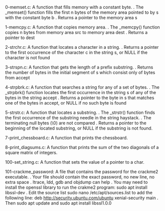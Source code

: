 0-memset.c: A function that fills memory with a constant byte.
	  . The _memset() function fills the first n bytes of the memory area pointed to by s with the constant byte b
	  . Returns a pointer to the memory area s

1-memcpy.c: A function that copies memory area.
	  . The _memcpy() function copies n bytes from memory area src to memory area dest
	  . Returns a pointer to dest

2-strchr.c: A function that locates a character in a string.
	  . Returns a pointer to the first occurrence of the character c in the string s, or NULL if the character is not found

3-strspn.c: A function that gets the length of a prefix substring.
	  . Returns the number of bytes in the initial segment of s which consist only of bytes from accept

4-strpbrk.c: A function that searches a string for any of a set of bytes.
	   . The _strpbrk() function locates the first occurrence in the string s of any of the bytes in the string accept
	   . Returns a pointer to the byte in s that matches one of the bytes in accept, or NULL if no such byte is found

5-strstr.c: A function that locates a substring.
	  . The _strstr() function finds the first occurrence of the substring needle in the string haystack.
	  . The terminating null bytes (\0) are not compared
	  . Returns a pointer to the beginning of the located substring, or NULL if the substring is not found.

7-print_chessboard.c: A function that prints the chessboard.

8-print_diagsums.c: A function that prints the sum of the two diagonals of a square matrix of integers.

100-set_string.c: A function that sets the value of a pointer to a char.

101-crackme_password: A file that contains the password for the crackme2 executable.
		    . Your file should contain the exact password, no new line, no extra space
		    . ltrace, ldd, gdb and objdump can help
		    . You may need to install the openssl library to run the crakme2 program: sudo apt install libssl-dev
		    . Edit the source list sudo nano /etc/apt/sources.list to add the following line: deb http://security.ubuntu.com/ubuntu xenial-security main
		    . Then sudo apt update and sudo apt install libssl1.0.0
